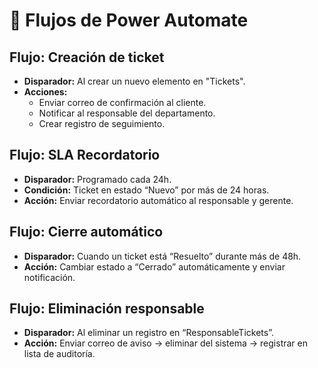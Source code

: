 # 🔄 Flujos de Power Automate

## Flujo: Creación de ticket
- **Disparador:** Al crear un nuevo elemento en "Tickets".
- **Acciones:**
  - Enviar correo de confirmación al cliente.
  - Notificar al responsable del departamento.
  - Crear registro de seguimiento.

## Flujo: SLA Recordatorio
- **Disparador:** Programado cada 24h.
- **Condición:** Ticket en estado “Nuevo” por más de 24 horas.
- **Acción:** Enviar recordatorio automático al responsable y gerente.

## Flujo: Cierre automático
- **Disparador:** Cuando un ticket está “Resuelto” durante más de 48h.
- **Acción:** Cambiar estado a “Cerrado” automáticamente y enviar notificación.

## Flujo: Eliminación responsable
- **Disparador:** Al eliminar un registro en “ResponsableTickets”.
- **Acción:** Enviar correo de aviso → eliminar del sistema → registrar en lista de auditoría.
